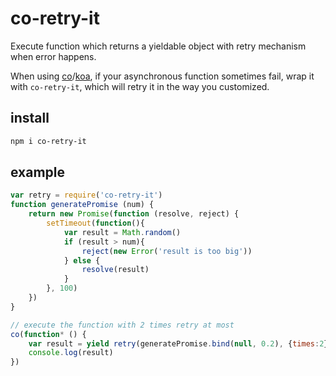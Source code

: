 # co-retry-it

Execute function which returns a yieldable object with retry mechanism when error happens.

When using [co](https://github.com/tj/co)/[koa](https://github.com/koajs/koa), if your asynchronous function sometimes fail, wrap it with `co-retry-it`, which will retry it in the way you customized.

## install

```bash
npm i co-retry-it
```

## example

```javascript
var retry = require('co-retry-it')
function generatePromise (num) {
    return new Promise(function (resolve, reject) {
        setTimeout(function(){
            var result = Math.random()
            if (result > num){
                reject(new Error('result is too big'))
            } else {
                resolve(result)
            }
        }, 100)
    })
}

// execute the function with 2 times retry at most
co(function* () {
    var result = yield retry(generatePromise.bind(null, 0.2), {times:2})
    console.log(result)
})
```


